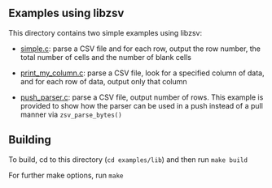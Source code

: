 ## Examples using libzsv

This directory contains two simple examples using libzsv:

* [simple.c](simple.c): parse a CSV file and for each row, output the row number,
  the total number of cells and the number of blank cells

* [print_my_column.c](print_my_column.c): parse a CSV file, look for a specified
  column of data, and for each row of data, output only that column

* [push_parser.c](push_parser.c): parse a CSV file, output number of rows.
  This example is provided to show how the parser can be used in a push
  instead of a pull manner via `zsv_parse_bytes()`

## Building

To build, cd to this directory (`cd examples/lib`) and then run `make build`

For further make options, run `make`
